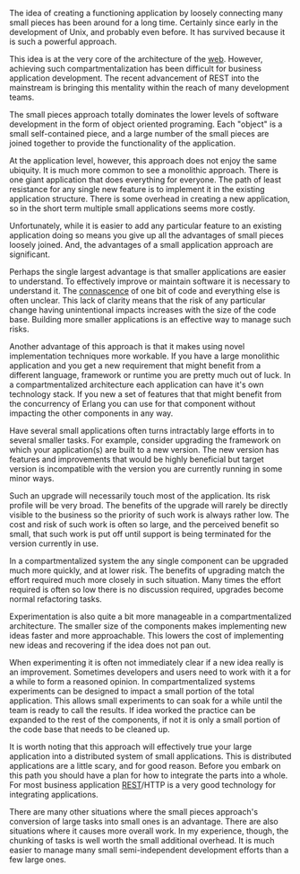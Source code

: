 The idea of creating a functioning application by loosely connecting
many small pieces has been around for a long time.  Certainly since
early in the development of Unix, and probably even before.  It has
survived because it is such a powerful approach.  

This idea is at the very core of the architecture of the [web][splj].
However, achieving such compartmentalization has been difficult for
business application development.  The recent advancement of REST into
the mainstream is bringing this mentality within the reach of many
development teams.

The small pieces approach totally dominates the lower levels of
software development in the form of object oriented programing.  Each
"object" is a small self-contained piece, and a large number of the
small pieces are joined together to provide the functionality of the
application.

At the application level, however, this approach does not enjoy the
same ubiquity.  It is much more common to see a monolithic approach.
There is one giant application that does everything for everyone.  The
path of least resistance for any single new feature is to implement it
in the existing application structure.  There is some overhead in
creating a new application, so in the short term multiple small
applications seems more costly.

Unfortunately, while it is easier to add any particular feature to an
existing application doing so means you give up all the advantages of
small pieces loosely joined.  And, the advantages of a small application
approach are significant.

Perhaps the single largest advantage is that smaller applications are
easier to understand.  To effectively improve or maintain software it
is necessary to understand it.  The [connascence][] of one bit of code
and everything else is often unclear.  This lack of clarity means that
the risk of any particular change having unintentional impacts
increases with the size of the code base.  Building more smaller
applications is an effective way to manage such risks.

Another advantage of this approach is that it makes using novel
implementation techniques more workable.  If you have a large
monolithic application and you get a new requirement that might
benefit from a different language, framework or runtime you are pretty
much out of luck.  In a compartmentalized architecture each
application can have it's own technology stack.  If you new a set of
features that that might benefit from the concurrency of Erlang you
can use for that component without impacting the other components in
any way.

Have several small applications often turns intractably large efforts
in to several smaller tasks.  For example, consider upgrading the
framework on which your application(s) are built to a new version.
The new version has features and improvements that would be highly
beneficial but target version is incompatible with the version you are
currently running in some minor ways.

Such an upgrade will necessarily touch most of the application.  Its
risk profile will be very broad.  The benefits of the upgrade will
rarely be directly visible to the business so the priority of such
work is always rather low.  The cost and risk of such work is often so
large, and the perceived benefit so small, that such work is put off
until support is being terminated for the version currently in use.

In a compartmentalized system the any single component can be upgraded
much more quickly, and at lower risk.  The benefits of upgrading match
the effort required much more closely in such situation.  Many times
the effort required is often so low there is no discussion required,
upgrades become normal refactoring tasks.

Experimentation is also quite a bit more manageable in a
compartmentalized architecture.  The smaller size of the components
makes implementing new ideas faster and more approachable.  This
lowers the cost of implementing new ideas and recovering if the idea
does not pan out.

When experimenting it is often not immediately clear if a new idea
really is an improvement.  Sometimes developers and users need to work
with it a for a while to form a reasoned opinion.  In
compartmentalized systems experiments can be designed to impact a
small portion of the total application.  This allows small experiments
to can soak for a while until the team is ready to call the results.
If idea worked the practice can be expanded to the rest of the
components, if not it is only a small portion of the code base that
needs to be cleaned up.

It is worth noting that this approach will effectively true your large
application into a distributed system of small applications.  This is
distributed applications are a little scary, and for good reason.
Before you embark on this path you should have a plan for how to
integrate the parts into a whole.  For most business application
[REST][]/HTTP is a very good technology for integrating applications.

There are many other situations where the small pieces approach's
conversion of large tasks into small ones is an advantage.  There are
also situations where it causes more overall work.  In my experience,
though, the chunking of tasks is well worth the small additional
overhead.  It is much easier to manage many small semi-independent
development efforts than a few large ones.  




 






[rest]: http://www.ics.uci.edu/~fielding/pubs/dissertation/top.htm
[connascence]: http://onestepback.org/articles/connascence
[splj]: http://smallpieces.com
